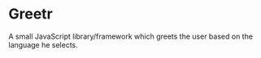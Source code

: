 # Greetr
A small JavaScript library/framework which greets the user based on the language he selects.
